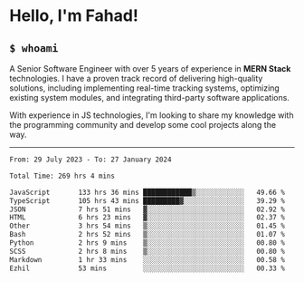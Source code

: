 <h1>Hello, I'm Fahad!</h1>

<h2><code>$ whoami</code></h2>

A Senior Software Engineer with over 5 years of experience in **MERN Stack** technologies. I have a proven track record of delivering high-quality solutions, including implementing real-time tracking systems, optimizing existing system modules, and integrating third-party software applications.

With experience in JS technologies, I'm looking to share my knowledge with the programming community and develop some cool projects along the way.

---

<!--START_SECTION:waka-->

```txt
From: 29 July 2023 - To: 27 January 2024

Total Time: 269 hrs 4 mins

JavaScript       133 hrs 36 mins ████████████▒░░░░░░░░░░░░   49.66 %
TypeScript       105 hrs 43 mins █████████▓░░░░░░░░░░░░░░░   39.29 %
JSON             7 hrs 51 mins   ▓░░░░░░░░░░░░░░░░░░░░░░░░   02.92 %
HTML             6 hrs 23 mins   ▓░░░░░░░░░░░░░░░░░░░░░░░░   02.37 %
Other            3 hrs 54 mins   ▒░░░░░░░░░░░░░░░░░░░░░░░░   01.45 %
Bash             2 hrs 52 mins   ▒░░░░░░░░░░░░░░░░░░░░░░░░   01.07 %
Python           2 hrs 9 mins    ▒░░░░░░░░░░░░░░░░░░░░░░░░   00.80 %
SCSS             2 hrs 8 mins    ▒░░░░░░░░░░░░░░░░░░░░░░░░   00.80 %
Markdown         1 hr 33 mins    ░░░░░░░░░░░░░░░░░░░░░░░░░   00.58 %
Ezhil            53 mins         ░░░░░░░░░░░░░░░░░░░░░░░░░   00.33 %
```

<!--END_SECTION:waka-->

<!--
**heyFahad/heyFahad** is a ✨ _special_ ✨ repository because its `README.md` (this file) appears on your GitHub profile.

Here are some ideas to get you started:

- 🔭 I’m currently working on ...
- 🌱 I’m currently learning ...
- 👯 I’m looking to collaborate on ...
- 🤔 I’m looking for help with ...
- 💬 Ask me about ...
- 📫 How to reach me: ...
- 😄 Pronouns: ...
- ⚡ Fun fact: ...
-->
